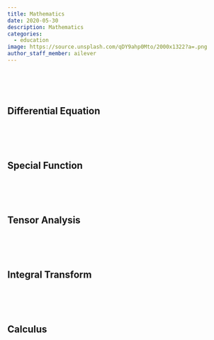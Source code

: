 ```yaml
---
title: Mathematics
date: 2020-05-30
description: Mathematics 
categories:
  - education
image: https://source.unsplash.com/qDY9ahp0Mto/2000x1322?a=.png
author_staff_member: ailever
---
```


<br><br><br>
## Differential Equation

<br><br><br>
## Special Function

<br><br><br>
## Tensor Analysis

<br><br><br>
## Integral Transform

<br><br><br>
## Calculus

<br><br><br>
